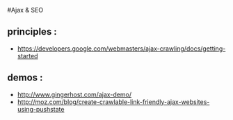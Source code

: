 #Ajax & SEO

## principles : 

* https://developers.google.com/webmasters/ajax-crawling/docs/getting-started

## demos :

* http://www.gingerhost.com/ajax-demo/
* http://moz.com/blog/create-crawlable-link-friendly-ajax-websites-using-pushstate
